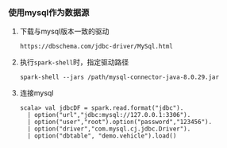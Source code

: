### 使用mysql作为数据源

1. 下载与mysql版本一致的驱动
   
    ```
    https://dbschema.com/jdbc-driver/MySql.html
    ```
2. 执行`spark-shell`时，指定驱动路径

    ```
    spark-shell --jars /path/mysql-connector-java-8.0.29.jar
    ```

3. 连接mysql
   ```
   scala> val jdbcDF = spark.read.format("jdbc").
     | option("url","jdbc:mysql://127.0.0.1:3306").
     | option("user","root").option("password","123456").
     | option("driver","com.mysql.cj.jdbc.Driver").
     | option("dbtable", "demo.vehicle").load()
   ```

